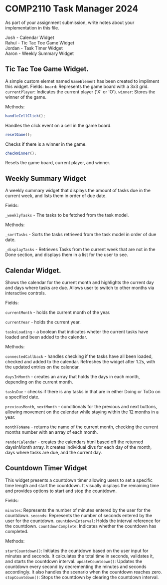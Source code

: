 # COMP2110 Task Manager 2024

As part of your assignment submission, write notes about your implementation
in this file.

Josh - Calendar Widget <br>
Rahul - Tic Tac Toe Game Widget <br>
Jordan - Task Timer Widget <br>
Aaron - Weekly Summary Widget <br>


## Tic Tac Toe  Game Widget.

A simple custom elemet named `GameElement` has been created to impliment this widget. 
Fields:
`board`: 
    Represents the game board with a 3x3 grid.
`currentPlayer`: 
    Indicates the current player ('X' or 'O').
`winner`: 
    Stores the winner of the game.

Methods:
```javascript 
handleCellClick();
```
Handles the click event on a cell in the game board.
```javascript 
resetGame();
```
Checks if there is a winner in the game.
```javascript 
checkWinner();
```
Resets the game board, current player, and winner.

## Weekly Summary Widget

A weekly summary widget that displays the amount of tasks due in the current week, and lists them in order of due date. <br>

Fields:

`_weeklyTasks` - The tasks to be fetched from the task model.

Methods:

`_sortTasks` - Sorts the tasks retrieved from the task model in order of due date.

`_displayTasks` - Retrieves Tasks from the current week that are not in the Done section, and displays them in a list for the user to see.

## Calendar Widget.
Shows the calendar for the current month and highlights the current day and days where tasks are due. Allows user to switch to other months via interactive controls.

Fields:

`currentMonth` - holds the current month of the year.

`currentYear` - holds the current year.

`tasksLoading` - a boolean that indicates wheter the current tasks have loaded and been added to the calendar.

Methods:

`connectedCallback` -  handles checking if the tasks have all been loaded, checked and added to the calendar. Refreshes the widget after 1.2s, with the updated entries on the calendar.

`daysInMonth` - creates an array that holds the days in each month, depending on the current month.

`tasksDue` - checks if there is any tasks in that are in either Doing or ToDo on a specified date.

`previousMonth`, `nextMonth` - conditionals for the previous and next buttons, allowing movement on the calendar while staying within the 12 months in a year.

`monthToName` - returns the name of the current month, checking the current months number with an array of each month.

`renderCalendar` - creates the calendars html based off the returned daysInMonth array. It creates individual divs for each day of the month, days where tasks are due, and the current day.

## Countdown Timer Widget
This widget presents a countdown timer allowing users to set a specific time length and start the countdown. It visually displays the remaining time and provides options to start and stop the countdown.

Fields:

`minutes`: Represents the number of minutes entered by the user for the countdown.
`seconds`: Represents the number of seconds entered by the user for the countdown.
`countdownInterval`: Holds the interval reference for the countdown.
`countdownComplete`: Indicates whether the countdown has completed.

Methods:

`startCountdown()`: Initiates the countdown based on the user input for minutes and seconds. It calculates the total time in seconds, validates it, and starts the countdown interval.
`updateCountdown()`: Updates the countdown every second by decrementing the minutes and seconds accordingly. It also handles the scenario when the countdown reaches zero.
`stopCountdown()`: Stops the countdown by clearing the countdown interval.
